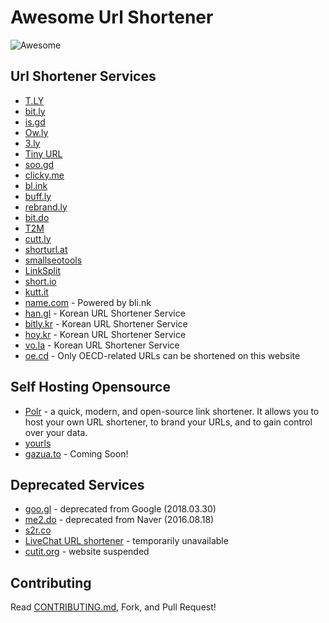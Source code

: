 # Awesome Url Shortener

<img src="https://awesome.re/badge.svg" alt="Awesome">

## Url Shortener Services

* [T.LY](https://t.ly)
* [bit.ly](https://bitly.com)
* [is.gd](https://is.gd)
* [Ow.ly](https://ow.ly)
* [3.ly](http://3.ly)
* [Tiny URL](https://tiny.cc)
* [soo.gd](http://soo.gd/)
* [clicky.me](http://clicky.me)
* [bl.ink](https://www.bl.ink)
* [buff.ly](https://buff.ly)
* [rebrand.ly](https://rebrand.ly)
* [bit.do](https://bit.do)
* [T2M](https://t2mio.com)
* [cutt.ly](https://cutt.ly)
* [shorturl.at](https://www.shorturl.at)
* [smallseotools](https://smallseotools.com/url-shortener)
* [LinkSplit](https://linksplit.io/url-shortener)
* [short.io](https://short.io)
* [kutt.it](https://kutt.it)
* [name.com](https://www.name.com/branded-url-shortener) - Powered by bli.nk
* [han.gl](https://han.gl) - Korean URL Shortener Service
* [bitly.kr](http://bitly.kr) - Korean URL Shortener Service
* [hoy.kr](https://hoy.kr/) - Korean URL Shortener Service
* [vo.la](https://vo.la/) - Korean URL Shortener Service
* [oe.cd](https://oe.cd/) - Only OECD-related URLs can be shortened on this website

## Self Hosting Opensource

* [Polr](https://polrproject.org) - a quick, modern, and open-source link shortener. It allows you to host your own URL shortener, to brand your URLs, and to gain control over your data.
* [yourls](https://yourls.org)
* [gazua.to](http://gazua.to) - Coming Soon!

## Deprecated Services

* [goo.gl](https://goo.gl) - deprecated from Google (2018.03.30)
* [me2.do](http://me2.do) - deprecated from Naver (2016.08.18)
* [s2r.co](http://s2r.co)
* [LiveChat URL shortener](https://www.livechatinc.com/url-shortener/) - temporarily unavailable
* [cutit.org](https://cutit.org) - website suspended

## Contributing

Read [CONTRIBUTING.md](https://github.com/738/awesome-url-shortener/blob/master/CONTRIBUTING.md), Fork, and Pull Request!
